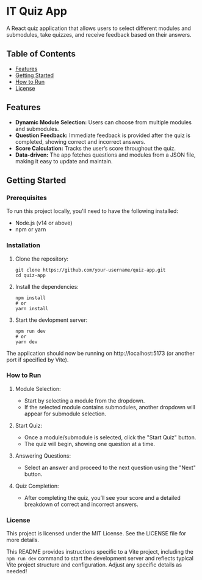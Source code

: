 # IT Quiz App

A React quiz application that allows users to select different modules and submodules, take quizzes, and receive feedback based on their answers. 
## Table of Contents
- [Features](#features)
- [Getting Started](#getting-started)
- [How to Run](#how-to-run)
- [License](#license)

## Features
- **Dynamic Module Selection:** Users can choose from multiple modules and submodules.
- **Question Feedback:** Immediate feedback is provided after the quiz is completed, showing correct and incorrect answers.
- **Score Calculation:** Tracks the user’s score throughout the quiz.
- **Data-driven:** The app fetches questions and modules from a JSON file, making it easy to update and maintain.

## Getting Started

### Prerequisites
To run this project locally, you'll need to have the following installed:
- Node.js (v14 or above)
- npm or yarn

### Installation
1. Clone the repository:
   ```
   git clone https://github.com/your-username/quiz-app.git
   cd quiz-app
2. Install the dependencies:
    ```
    npm install
    # or
    yarn install
    ```
3. Start the devlopment server:
    ```
    npm run dev
    # or
    yarn dev
    ```

The application should now be running on http://localhost:5173 (or another port if specified by Vite).

### How to Run
1. Module Selection:

    * Start by selecting a module from the dropdown.
    * If the selected module contains submodules, another dropdown will appear for submodule selection.
2. Start Quiz:
    * Once a module/submodule is selected, click the "Start Quiz" button.
    * The quiz will begin, showing one question at a time.
3. Answering Questions:
    * Select an answer and proceed to the next question using the "Next" button.
4. Quiz Completion:
    * After completing the quiz, you’ll see your score and a detailed breakdown of correct and incorrect answers.

### License
This project is licensed under the MIT License. See the LICENSE file for more details.

This README provides instructions specific to a Vite project, including the `npm run dev` command to start the development server and reflects typical Vite project structure and configuration. Adjust any specific details as needed! 
